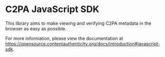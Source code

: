 # C2PA JavaScript SDK

This library aims to make viewing and verifying C2PA metadata in the browser as easy as possible.

For more information, please view the documentation at https://opensource.contentauthenticity.org/docs/introduction#javascript-sdk.
